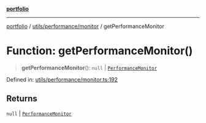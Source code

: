 [**portfolio**](../../../../README.md)

***

[portfolio](../../../../modules.md) / [utils/performance/monitor](../README.md) / getPerformanceMonitor

# Function: getPerformanceMonitor()

> **getPerformanceMonitor**(): `null` \| [`PerformanceMonitor`](../classes/PerformanceMonitor.md)

Defined in: [utils/performance/monitor.ts:192](https://github.com/tnorlund/Portfolio/blob/4dc1c3a42fe0571dec0b1939d49c87f0663eed15/portfolio/utils/performance/monitor.ts#L192)

## Returns

`null` \| [`PerformanceMonitor`](../classes/PerformanceMonitor.md)
